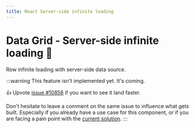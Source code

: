 ```yaml
---
title: React Server-side infinite loading
---
```


# Data Grid - Server-side infinite loading [<span class="plan-pro"></span>](/x/introduction/licensing/#pro-plan 'Pro plan')🚧

<p class="description">Row infinite loading with server-side data source.</p>

:::warning
This feature isn't implemented yet. It's coming.

👍 Upvote [issue #10858](https://github.com/mui/mui-x/issues/10858) if you want to see it land faster.

Don't hesitate to leave a comment on the same issue to influence what gets built. Especially if you already have a use case for this component, or if you are facing a pain point with the [current solution](https://mui.com/x/react-data-grid/row-updates/#infinite-loading).
:::
